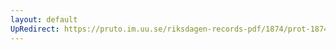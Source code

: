 ```yaml
---
layout: default
UpRedirect: https://pruto.im.uu.se/riksdagen-records-pdf/1874/prot-1874--fk--214/prot-1874--fk--214_000.pdf
---
```

